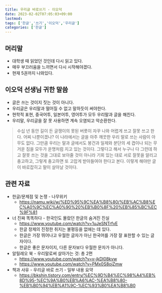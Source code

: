 ```yaml
---
title: 우리글 바로쓰기 - 이오덕
date: 2023-02-02T07:05:03+09:00
lastmod:
tags: ['한글','쓰기','이오덕','우리글']
categories: ['한글']
---
```


## 머리말
* 대학생 때 읽었던 것인데 다시 읽고 있다. 
* 매우 부끄러움을 느끼면서 다시 시작해야겠다.
* 현재 5권까지 나와있다.

## 이오덕 선생님 귀한 말씀
* 글은 쓰는 것이지 짓는 것이 아니다.
* 우리글은 우리말과 떨어질 수 없고 말하듯이 써야한다.
* 현학적 표현, 중국어투, 일본어투, 영어투가 모두 우리말과 글을 해친다.
* 우리말, 우리글을 잘 못 사용하면 계속 오염되고 악순환한다.

> 수십 년 동안 길이 든 글쟁이의 못된 버릇이 자꾸 나와 어렵게 쓰고 잘못 쓰고 한다. 어찌 나뿐이겠나? 이 나라에서는 글을 아주 깨끗한 우리 말로 쓰는 사람이 아무도 없다. 그만큼 우리는 말과 글에서도 봉건과 일제와 분단의 세 겹이나 되는 무거운 짐을 모두가 운명처럼 지고 있는 것이다. 그렇다고 해서 누구나 다 그런데 하고 잘못 쓰는 것을 그대로 보아줄 것이 아니라 기회 있는 대로 서로 잘못을 알리고 충고하고, 그렇게 충고하면 또 고맙게 받아들여야 한다고 본다. 이렇게 해야만 글이 바로잡히고 말이 살아날 것이다.

## 관련 자료
* 한글/문제점 및 논쟁 - 나무위키
  - <https://namu.wiki/w/%ED%95%9C%EA%B8%80/%EB%AC%B8%EC%A0%9C%EC%A0%90%20%EB%B0%8F%20%EB%85%BC%EC%9F%81>
* 너 진짜 똑똑하다 - 한국인도 몰랐던 한글의 숨겨진 진실
  - <https://www.youtube.com/watch?v=1uJeSNTrfvE>
  - 한글 창제의 진정한 취지는 불평등을 없애는 데 있다.
  - 한글은 가장 뛰어나고 우월한 글자가 아닌 한국어를 가장 잘 표한할 수 있는 글자이다.
  - 한글은 좋은 문자이지, 다른 문자보다 우월한 문자가 아니다.
* 알릴레오 북 - 우리말로써 살아가는 것: 총 2편
  - <https://www.youtube.com/watch?v=v-jkDl08kvw>
  - <https://www.youtube.com/watch?v=PMx0S8ojZmw>
* 책과 사유 - 우리글 바로 쓰기 - 일부 내용 요약
  - <https://bkshin.tistory.com/entry/%EC%9D%B4%EC%98%A4%EB%8D%95-%EC%9A%B0%EB%A6%AC-%EA%B8%80-%EB%B0%94%EB%A1%9C-%EC%93%B0%EA%B8%B0>
